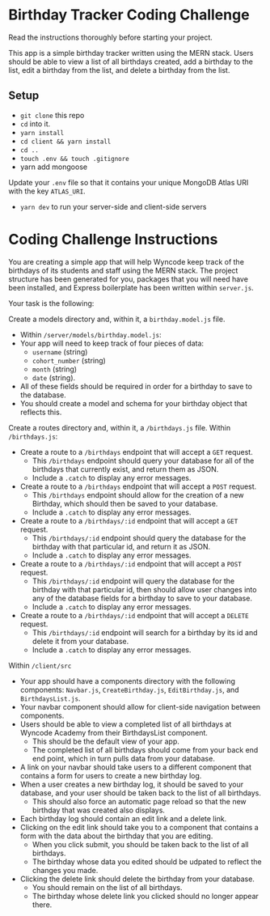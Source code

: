 # Birthday Tracker Coding Challenge

Read the instructions thoroughly before starting your project.

This app is a simple birthday tracker written using the MERN stack. Users should be able to view a list of all birthdays created, add a birthday to the list, edit a birthday from the list, and delete a birthday from the list. 

## Setup

- `git clone` this repo
- `cd` into it.
- `yarn install`
- `cd client && yarn install`
- `cd ..` 
- `touch .env && touch .gitignore`
- yarn add mongoose

Update your `.env` file so that it contains your unique MongoDB Atlas URI with the key `ATLAS_URI`. 

- `yarn dev` to run your server-side and client-side servers

# Coding Challenge Instructions

You are creating a simple app that will help Wyncode keep track of the birthdays of its students and staff using the MERN stack. The project structure has been generated for you, packages that you will need have been installed, and Express boilerplate has been written within `server.js`.

Your task is the following:

Create a models directory and, within it, a `birthday.model.js` file.
- Within `/server/models/birthday.model.js`:
- Your app will need to keep track of four pieces of data: 
    - `username` (string)
    - `cohort_number` (string)
    - `month` (string)
    - `date` (string). 
- All of these fields should be required in order for a birthday to save to the database. 
- You should create a model and schema for your birthday object that reflects this. 

Create a routes directory and, within it, a `/birthdays.js` file.
Within `/birthdays.js`:
- Create a route to a `/birthdays` endpoint that will accept a `GET` request. 
    - This `/birthdays` endpoint should query your database for all of the birthdays that currently exist, and return them as JSON. 
    - Include a `.catch` to display any error messages.
- Create a route to a `/birthdays` endpoint that will accept a `POST` request. 
    - This `/birthdays` endpoint should allow for the creation of a new Birthday, which should then be saved to your database. 
    - Include a `.catch` to display any error messages.
- Create a route to a `/birthdays/:id` endpoint that will accept a `GET` request. 
    - This `/birthdays/:id` endpoint should query the database for the birthday with that particular id, and return it as JSON. 
    - Include a `.catch` to display any error messages.
- Create a route to a `/birthdays/:id` endpoint that will accept a `POST` request. 
    - This `/birthdays/:id` endpoint will query the database for the birthday with that particular id, then should allow user changes into any of the database fields for a birthday to save to your database. 
    - Include a `.catch` to display any error messages.
- Create a route to a `/birthdays/:id` endpoint that will accept a `DELETE` request. 
    - This `/birthdays/:id` endpoint will search for a birthday by its id and delete it from your database. 
    - Include a `.catch` to display any error messages.


Within `/client/src`
- Your app should have a components directory with the following components: `Navbar.js`, `CreateBirthday.js`, `EditBirthday.js`, and `BirthdaysList.js`.
- Your navbar component should allow for client-side navigation between components.
- Users should be able to view a completed list of all birthdays at Wyncode Academy from their BirthdaysList component. 
    - This should be the default view of your app. 
    - The completed list of all birthdays should come from your back end end point, which in turn pulls data from your database.
- A link on your navbar should take users to a different component that contains a form for users to create a new birthday log. 
- When a user creates a new birthday log, it should be saved to your database, and your user should be taken back to the list of all birthdays.
    - This should also force an automatic page reload so that the new birthday that was created also displays. 
- Each birthday log should contain an edit link and a delete link. 
- Clicking on the edit link should take you to a component that contains a form with the data about the birthday that you are editing. 
    - When you click submit, you should be taken back to the list of all birthdays. 
    - The birthday whose data you edited should be udpated to reflect the changes you made. 
- Clicking the delete link should delete the birthday from your database. 
    - You should remain on the list of all birthdays. 
    - The birthday whose delete link you clicked should no longer appear there. 
